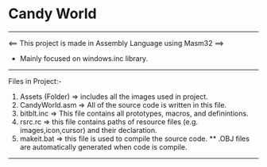 # Candy World
------------------------------------------------------------------

<== This project is made in Assembly Language using Masm32 ==>
* Mainly focused on windows.inc library.

------------------------------------------------------------------

Files in Project:-

1. Assets (Folder) => includes all the images used in project.
2. CandyWorld.asm => All of the source code is written in this file.
3. bitblt.inc => This file contains all prototypes, macros, and definintions.
4. rsrc.rc => this file contains paths of resource files (e.g. images,icon,cursor) and their declaration.
5. makeit.bat => this file is used to compile the source code.
** .OBJ files are automatically generated when code is compile.

---------------------------------------------------------------------------------------------------------
